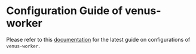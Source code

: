 # Configuration Guide of venus-worker

Please refer to this [documentation](https://github.com/ipfs-force-community/venus-cluster/blob/main/docs/en/03.venus-worker-config.md) for the latest guide on configurations of `venus-worker`.